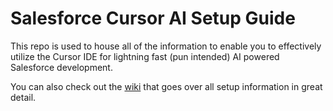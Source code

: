 # Salesforce Cursor AI Setup Guide
This repo is used to house all of the information to enable you to effectively utilize the Cursor IDE for lightning fast (pun intended) AI powered Salesforce development.   
   
You can also check out the <a href="https://github.com/Coding-With-The-Force/Salesforce-Cursor-AI-Code-Rules/wiki" target="_blank">wiki</a> that goes over all setup information in great detail.

